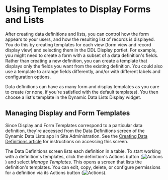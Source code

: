 # Using Templates to Display Forms and Lists [](id=using-templates-to-display-forms-and-lists)

After creating data definitions and lists, you can control how the form appears
to your users, and how the resulting list of records is displayed. You do this
by creating templates for each view (form view and record display view) and
selecting them in the DDL Display portlet. For example, you might need to create 
a form with a subset of a data definition's fields. Rather than creating a new 
definition, you can create a template that displays only the fields you want 
from the existing definition. You could also use a template to arrange fields 
differently, and/or with different labels and configuration options. 

Data definitions can have as many form and display templates as you care to
create (or none, if you're satisfied with the default templates). You then 
choose a list's template in the Dynamic Data Lists Display widget. 

## Managing Display and Form Templates [](id=managing-display-and-form-templates)

Since Display and Form Templates correspond to a particular data definition, 
they're accessed from the Data Definitions screen of the Dynamic Data Lists app 
in Site Administration. See the 
[Creating Data Definitions article](/discover/portal/-/knowledge_base/7-1/creating-data-definitions) 
for instructions on accessing this screen. 

The Data Definitions screen lists each definition in a table. To start working 
with a definition's templates, click the definition's Actions button 
(![Actions](../../../images/icon-actions.png)) 
and select *Manage Templates*. This opens a screen that lists the definition's 
templates. You can edit, copy, delete, or configure permissions for a 
definition via its Actions button 
(![Actions](../../../images/icon-actions.png)). 

